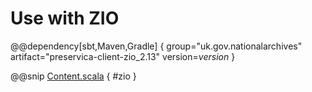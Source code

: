 # Use with ZIO

@@dependency[sbt,Maven,Gradle] {
group="uk.gov.nationalarchives" artifact="preservica-client-zio_2.13" version=$version$
}

@@snip [Content.scala](../../../scala/examples/Content.scala) { #zio }
